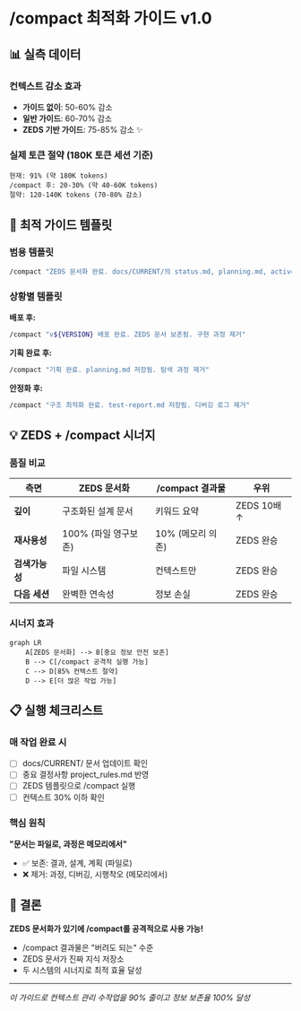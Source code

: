 # /compact 최적화 가이드 v1.0

## 📊 실측 데이터

### 컨텍스트 감소 효과
- **가이드 없이**: 50-60% 감소
- **일반 가이드**: 60-70% 감소  
- **ZEDS 기반 가이드**: 75-85% 감소 ✨

### 실제 토큰 절약 (180K 토큰 세션 기준)
```
현재: 91% (약 180K tokens)
/compact 후: 20-30% (약 40-60K tokens)
절약: 120-140K tokens (70-80% 감소)
```

## 🎯 최적 가이드 템플릿

### 범용 템플릿
```bash
/compact "ZEDS 문서화 완료. docs/CURRENT/의 status.md, planning.md, active-todos.md 내용은 파일로 보존됨. 세션의 구현 과정, 디버깅, 시행착오, 중간 결정사항만 제거"
```

### 상황별 템플릿

**배포 후:**
```bash
/compact "v${VERSION} 배포 완료. ZEDS 문서 보존됨. 구현 과정 제거"
```

**기획 완료 후:**
```bash
/compact "기획 완료. planning.md 저장됨. 탐색 과정 제거"
```

**안정화 후:**
```bash
/compact "구조 최적화 완료. test-report.md 저장됨. 디버깅 로그 제거"
```

## 💡 ZEDS + /compact 시너지

### 품질 비교

| 측면 | ZEDS 문서화 | /compact 결과물 | 우위 |
|------|------------|----------------|------|
| **깊이** | 구조화된 설계 문서 | 키워드 요약 | ZEDS 10배↑ |
| **재사용성** | 100% (파일 영구보존) | 10% (메모리 의존) | ZEDS 완승 |
| **검색가능성** | 파일 시스템 | 컨텍스트만 | ZEDS 완승 |
| **다음 세션** | 완벽한 연속성 | 정보 손실 | ZEDS 완승 |

### 시너지 효과

```mermaid
graph LR
    A[ZEDS 문서화] --> B[중요 정보 안전 보존]
    B --> C[/compact 공격적 실행 가능]
    C --> D[85% 컨텍스트 절약]
    D --> E[더 많은 작업 가능]
```

## 📋 실행 체크리스트

### 매 작업 완료 시
- [ ] docs/CURRENT/ 문서 업데이트 확인
- [ ] 중요 결정사항 project_rules.md 반영
- [ ] ZEDS 템플릿으로 /compact 실행
- [ ] 컨텍스트 30% 이하 확인

### 핵심 원칙
**"문서는 파일로, 과정은 메모리에서"**
- ✅ 보존: 결과, 설계, 계획 (파일로)
- ❌ 제거: 과정, 디버깅, 시행착오 (메모리에서)

## 🚀 결론

**ZEDS 문서화가 있기에 /compact를 공격적으로 사용 가능!**

- /compact 결과물은 "버려도 되는" 수준
- ZEDS 문서가 진짜 지식 저장소
- 두 시스템의 시너지로 최적 효율 달성

---
*이 가이드로 컨텍스트 관리 수작업을 90% 줄이고 정보 보존율 100% 달성*